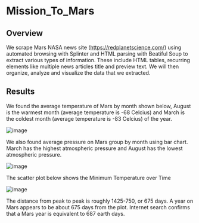 # Mission_To_Mars

## Overview
We scrape Mars NASA news site (https://redplanetscience.com/) using automated browsing with Splinter and HTML parsing with Beatiful Soup to extract various types of information. These include HTML tables, recurring elements like multiple news articles title and preview text. We will then organize, analyze and visualize the data that we extracted.

## Results 
We found the average temperature of Mars by month shown below, August is the warmest month (average temperature is -68 Celcius) and March is the coldest month (average temperature is -83 Celcius) of the year.

![image](https://user-images.githubusercontent.com/114631804/217433997-8ac78837-2800-44af-8b17-1c594275cbb5.png)

We also found average pressure on Mars group by month using bar chart. March has the highest atmospheric pressure and August has the lowest atmospheric pressure.

![image](https://user-images.githubusercontent.com/114631804/217434798-7edd2b1b-5a43-408a-bbad-7057964cd935.png)

The scatter plot below shows the Minimum Temperature over Time

![image](https://user-images.githubusercontent.com/114631804/217435479-1c4c48fc-5757-435f-b4ab-69cb62a3bd81.png)

The distance from peak to peak is roughly 1425-750, or 675 days. A year on Mars appears to be about 675 days from the plot. Internet search confirms that a Mars year is equivalent to 687 earth days.

